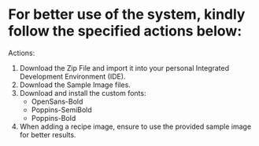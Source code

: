 # For better use of the system, kindly follow the specified actions below:

Actions:

1. Download the Zip File and import it into your personal Integrated Development Environment (IDE).
2. Download the Sample Image files.
3. Download and install the custom fonts:
   - OpenSans-Bold
   - Poppins-SemiBold
   - Poppins-Bold
4. When adding a recipe image, ensure to use the provided sample image for better results.
